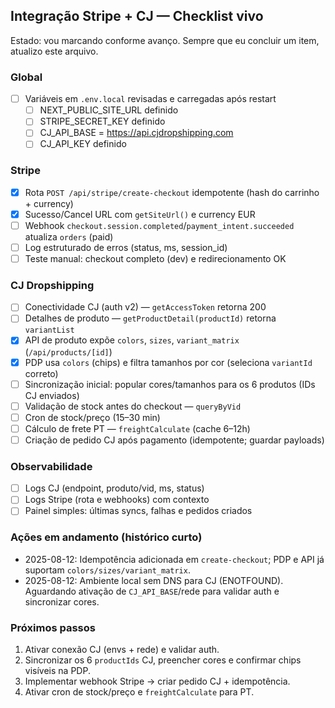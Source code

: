 ## Integração Stripe + CJ — Checklist vivo

Estado: vou marcando conforme avanço. Sempre que eu concluir um item, atualizo este arquivo.

### Global
- [ ] Variáveis em `.env.local` revisadas e carregadas após restart
  - [ ] NEXT_PUBLIC_SITE_URL definido
  - [ ] STRIPE_SECRET_KEY definido
  - [ ] CJ_API_BASE = https://api.cjdropshipping.com
  - [ ] CJ_API_KEY definido

### Stripe
- [x] Rota `POST /api/stripe/create-checkout` idempotente (hash do carrinho + currency)
- [x] Sucesso/Cancel URL com `getSiteUrl()` e currency EUR
- [ ] Webhook `checkout.session.completed`/`payment_intent.succeeded` atualiza `orders` (paid)
- [ ] Log estruturado de erros (status, ms, session_id)
- [ ] Teste manual: checkout completo (dev) e redirecionamento OK

### CJ Dropshipping
- [ ] Conectividade CJ (auth v2) — `getAccessToken` retorna 200
- [ ] Detalhes de produto — `getProductDetail(productId)` retorna `variantList`
- [x] API de produto expõe `colors`, `sizes`, `variant_matrix` (`/api/products/[id]`)
- [x] PDP usa `colors` (chips) e filtra tamanhos por cor (seleciona `variantId` correto)
- [ ] Sincronização inicial: popular cores/tamanhos para os 6 produtos (IDs CJ enviados)
- [ ] Validação de stock antes do checkout — `queryByVid`
- [ ] Cron de stock/preço (15–30 min)
- [ ] Cálculo de frete PT — `freightCalculate` (cache 6–12h)
- [ ] Criação de pedido CJ após pagamento (idempotente; guardar payloads)

### Observabilidade
- [ ] Logs CJ (endpoint, produto/vid, ms, status)
- [ ] Logs Stripe (rota e webhooks) com contexto
- [ ] Painel simples: últimas syncs, falhas e pedidos criados

### Ações em andamento (histórico curto)
- 2025-08-12: Idempotência adicionada em `create-checkout`; PDP e API já suportam `colors/sizes/variant_matrix`.
- 2025-08-12: Ambiente local sem DNS para CJ (ENOTFOUND). Aguardando ativação de `CJ_API_BASE`/rede para validar auth e sincronizar cores.

### Próximos passos
1) Ativar conexão CJ (envs + rede) e validar auth.
2) Sincronizar os 6 `productIds` CJ, preencher cores e confirmar chips visíveis na PDP.
3) Implementar webhook Stripe → criar pedido CJ + idempotência.
4) Ativar cron de stock/preço e `freightCalculate` para PT.


